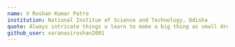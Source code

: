 ```yaml
---
name: V Roshan Kumar Patro
institution: National Institue of Science and Technology, Odisha
quote: Always intricate things u learn to make a big thing as small droplets create a big idea
github_user: varanasiroshan2001
---
```

